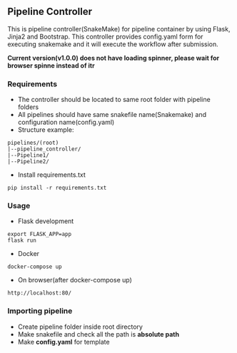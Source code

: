 ## Pipeline Controller
This is pipeline controller(SnakeMake) for pipeline container by using Flask, Jinja2 and Bootstrap. This controller provides config.yaml form for executing snakemake and it will execute the workflow after submission.

**Current version(v1.0.0) does not have loading spinner, please wait for browser spinne instead of itr**

### Requirements
- The controller should be located to same root folder with pipeline folders
- All pipelines should have same snakefile name(Snakemake) and configuration name(config.yaml)
- Structure example:
```
pipelines/(root)
|--pipeline_controller/
|--Pipeline1/
|--Pipeline2/
```
- Install requirements.txt

```
pip install -r requirements.txt
```

### Usage

- Flask development
```
export FLASK_APP=app
flask run
```
- Docker
```
docker-compose up
```
- On browser(after docker-compose up)
```
http://localhost:80/
```

### Importing pipeline
- Create pipeline folder inside root directory
- Make snakefile and check all the path is **absolute path**
- Make **config.yaml** for template
